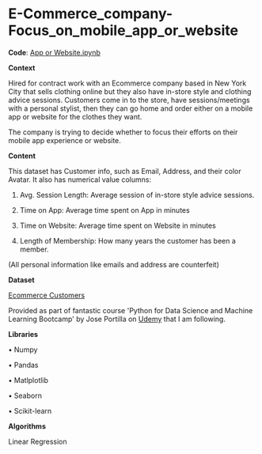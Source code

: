 # E-Commerce_company-Focus_on_mobile_app_or_website


**Code**:   [App or Website.ipynb](https://github.com/Sharma-Amol/E-Commerce_company-Focus_on_mobile_app_or_website/blob/main/E-Commerce%20company%20-%20focus%20on%20Mobile%20App%20or%20Website.ipynb)


**Context** 

Hired for contract work with an Ecommerce company based in New York City that sells clothing online but they also have in-store style and clothing advice sessions. Customers come in to the store, have sessions/meetings with a personal stylist, then they can go home and order either on a mobile app or website for the clothes they want.

The company is trying to decide whether to focus their efforts on their mobile app experience or website. 

**Content**

This dataset has Customer info, such as Email, Address, and their color Avatar. It also has numerical value columns:

1.	Avg. Session Length: Average session of in-store style advice sessions.

2.	Time on App: Average time spent on App in minutes

3.	Time on Website: Average time spent on Website in minutes

4.	Length of Membership: How many years the customer has been a member.

(All personal information like emails and address are counterfeit)


**Dataset**

[Ecommerce Customers](https://github.com/Sharma-Amol/E-Commerce_company-Focus_on_mobile_app_or_website/blob/main/Ecommerce%20Customers.csv) 

Provided as part of fantastic course 'Python for Data Science and Machine Learning Bootcamp' by Jose Portilla on [Udemy](https://www.udemy.com/course/python-for-data-science-and-machine-learning-bootcamp/) that I am following.


**Libraries**

•	Numpy

•	Pandas

•	Matlplotlib

•	Seaborn

•	Scikit-learn

**Algorithms**

Linear Regression
